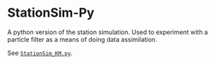 # StationSim-Py

A python version of the station simulation. Used to experiment with a particle filter as a means of doing data assimilation.

See [`StationSim_KM.py`](StationSim_KM.py).

